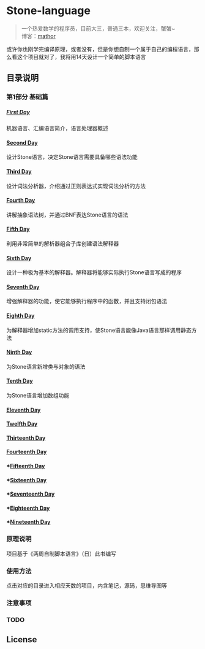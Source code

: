 # Stone-language

> 一个热爱数学的程序员，目前大三，普通三本，欢迎关注，蟹蟹~  
  博客：[mathor](https://wmathor.com)
  
  或许你也刚学完编译原理，或者没有，但是你想自制一个属于自己的编程语言，那么看这个项目就对了，我将用14天设计一个简单的脚本语言

## 目录说明 
### 第1部分 基础篇
##### [First Day]()
机器语言、汇编语言简介，语言处理器概述
#### [Second Day]()
设计Stone语言，决定Stone语言需要具备哪些语法功能
#### [Third Day]()
设计词法分析器，介绍通过正则表达式实现词法分析的方法
#### [Fourth Day]()
讲解抽象语法树，并通过BNF表达Stone语言的语法
#### [Fifth Day]()
利用非常简单的解析器组合子库创建语法解释器
#### [Sixth Day]()
设计一种极为基本的解释器。解释器将能够实际执行Stone语言写成的程序
#### [Seventh Day]()
增强解释器的功能，使它能够执行程序中的函数，并且支持闭包语法
#### [Eighth Day]()
为解释器增加static方法的调用支持，使Stone语言能像Java语言那样调用静态方法
#### [Ninth Day]()
为Stone语言新增类与对象的语法
#### [Tenth Day]()
为Stone语言增加数组功能
#### [Eleventh Day]()

#### [Twelfth Day]()

#### [Thirteenth Day]()

#### [Fourteenth Day]()

#### *[Fifteenth Day]()

#### *[Sixteenth Day]()

#### *[Seventeenth Day]()

#### *[Eighteenth Day]()

#### *[Nineteenth Day]()
### 原理说明
项目基于《两周自制脚本语言》（日）此书编写

### 使用方法
点击对应的目录进入相应天数的项目，内含笔记，源码，思维导图等

### 注意事项


### TODO


## License

